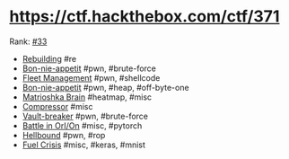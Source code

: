 # https://ctf.hackthebox.com/ctf/371

Rank: [#33](https://ctftime.org/event/1639)

- [Rebuilding](rev_rebuilding.md) #re
- [Bon-nie-appetit](trick_or_deal.md) #pwn, #brute-force
- [Fleet Management](fleet_management.md) #pwn, #shellcode
- [Bon-nie-appetit](bon_nie_appetit.md) #pwn, #heap, #off-byte-one
- [Matrioshka Brain](matrioshka_brain.md) #heatmap, #misc
- [Compressor](compressor.md) #misc
- [Vault-breaker](Vault-breaker.md) #pwn, #brute-force
- [Battle in OrI/On](battle_in_orion.md) #misc, #pytorch
- [Hellbound](hellhound.md) #pwn, #rop
- [Fuel Crisis](fuel_crisis.md) #misc, #keras, #mnist
